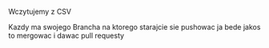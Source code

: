 Wczytujemy z CSV

Kazdy ma swojego Brancha na ktorego starajcie sie pushowac
ja bede jakos to mergowac i dawac pull requesty
